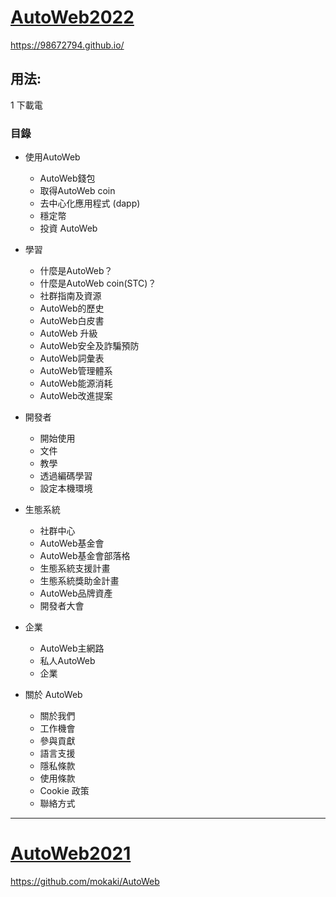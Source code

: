 # [AutoWeb2022](https://98672794.github.io/)
  https://98672794.github.io/
  
  
## 用法:

  1 下載電
  
  
  
  
  
  

### 目錄

  - 使用AutoWeb
    - AutoWeb錢包
    - 取得AutoWeb coin
    - 去中心化應用程式 (dapp)
    - 穩定幣
    - 投資 AutoWeb

  - 學習
    - 什麼是AutoWeb？
    - 什麼是AutoWeb coin(STC)？
    - 社群指南及資源
    - AutoWeb的歷史
    - AutoWeb白皮書
    - AutoWeb 升級
    - AutoWeb安全及詐騙預防
    - AutoWeb詞彙表
    - AutoWeb管理體系
    - AutoWeb能源消耗
    - AutoWeb改進提案

  - 開發者
    - 開始使用
    - 文件
    - 教學
    - 透過編碼學習
    - 設定本機環境

  - 生態系統
    - 社群中心
    - AutoWeb基金會
    - AutoWeb基金會部落格
    - 生態系統支援計畫
    - 生態系統獎助金計畫
    - AutoWeb品牌資產
    - 開發者大會

  - 企業
    - AutoWeb主網路
    - 私人AutoWeb
    - 企業
    
  - 關於 AutoWeb
    - 關於我們
    - 工作機會
    - 參與貢獻
    - 語言支援
    - 隱私條款
    - 使用條款
    - Cookie 政策
    - 聯絡方式
  
  
  
  
  
  
  
  
  
  
  
  
  
  
  
  
  
  
  
  
  
  
  
  
  
  
  
  
  
  
  
  
  
  
  
  
  
  
  
  
  
  
  
  
  
  
  
  
  
  
  
  
  
  
  
  
---














# [AutoWeb2021](https://github.com/mokaki/AutoWeb)
  https://github.com/mokaki/AutoWeb








